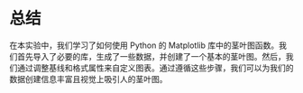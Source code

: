 # 总结

在本实验中，我们学习了如何使用 Python 的 Matplotlib 库中的茎叶图函数。我们首先导入了必要的库，生成了一些数据，并创建了一个基本的茎叶图。然后，我们通过调整基线和格式属性来自定义图表。通过遵循这些步骤，我们可以为我们的数据创建信息丰富且视觉上吸引人的茎叶图。
